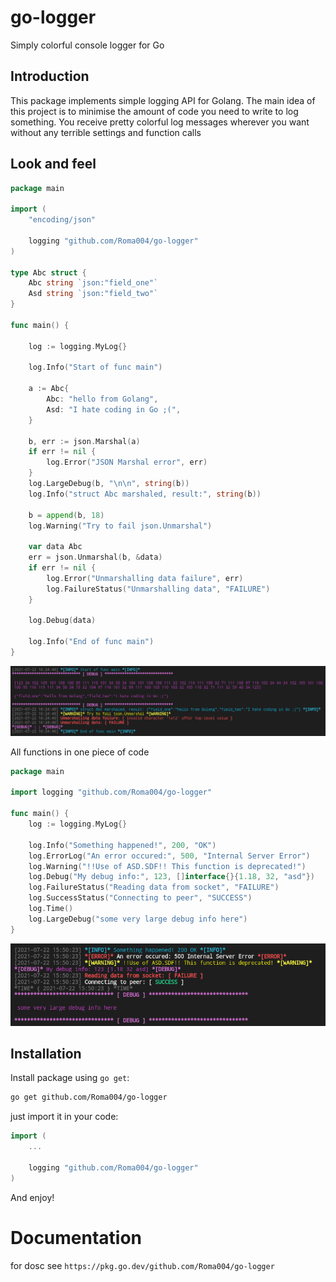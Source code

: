 # go-logger
Simply colorful console logger for Go

## Introduction

This package implements simple logging API for Golang. The main idea of this project is to minimise the amount of code 
you need to write to log something. You receive pretty colorful log messages wherever you want without any terrible settings and function calls

## Look and feel

```go
package main

import (
	"encoding/json"

	logging "github.com/Roma004/go-logger"
)

type Abc struct {
	Abc string `json:"field_one"`
	Asd string `json:"field_two"`
}

func main() {

	log := logging.MyLog{}

	log.Info("Start of func main")

	a := Abc{
		Abc: "hello from Golang",
		Asd: "I hate coding in Go ;(",
	}

	b, err := json.Marshal(a)
	if err != nil {
		log.Error("JSON Marshal error", err)
	}
	log.LargeDebug(b, "\n\n", string(b))
	log.Info("struct Abc marshaled, result:", string(b))

	b = append(b, 18)
	log.Warning("Try to fail json.Unmarshal")

	var data Abc
	err = json.Unmarshal(b, &data)
	if err != nil {
		log.Error("Unmarshalling data failure", err)
		log.FailureStatus("Unmarshalling data", "FAILURE")
	}

	log.Debug(data)

	log.Info("End of func main")
}
```
![example](examples/example1.png)


All functions in one piece of code

```go
package main

import logging "github.com/Roma004/go-logger"

func main() {
	log := logging.MyLog{}

	log.Info("Something happened!", 200, "OK")
	log.ErrorLog("An error occured:", 500, "Internal Server Error")
	log.Warning("!!Use of ASD.SDF!! This function is deprecated!")
	log.Debug("My debug info:", 123, []interface{}{1.18, 32, "asd"})
	log.FailureStatus("Reading data from socket", "FAILURE")
	log.SuccessStatus("Connecting to peer", "SUCCESS")
	log.Time()
	log.LargeDebug("some very large debug info here")
}
```
![example output](examples/example.png)

## Installation

Install package using `go get`:

```sh
go get github.com/Roma004/go-logger
```

just import it in your code:
```go
import (
    ...

    logging "github.com/Roma004/go-logger"
)
```

And enjoy!

# Documentation

for dosc see `https://pkg.go.dev/github.com/Roma004/go-logger`
